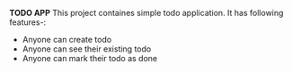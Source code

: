 **TODO APP**
This project containes simple todo application.
It has following features-:

 - Anyone can create todo
 - Anyone can see their existing todo
 - Anyone can mark their todo as done
